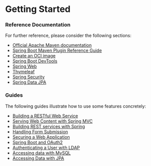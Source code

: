 # Getting Started

### Reference Documentation
For further reference, please consider the following sections:

* [Official Apache Maven documentation](https://maven.apache.org/guides/index.html)
* [Spring Boot Maven Plugin Reference Guide](https://docs.spring.io/spring-boot/docs/2.7.8/maven-plugin/reference/html/)
* [Create an OCI image](https://docs.spring.io/spring-boot/docs/2.7.8/maven-plugin/reference/html/#build-image)
* [Spring Boot DevTools](https://docs.spring.io/spring-boot/docs/2.7.8/reference/htmlsingle/#using.devtools)
* [Spring Web](https://docs.spring.io/spring-boot/docs/2.7.8/reference/htmlsingle/#web)
* [Thymeleaf](https://docs.spring.io/spring-boot/docs/2.7.8/reference/htmlsingle/#web.servlet.spring-mvc.template-engines)
* [Spring Security](https://docs.spring.io/spring-boot/docs/2.7.8/reference/htmlsingle/#web.security)
* [Spring Data JPA](https://docs.spring.io/spring-boot/docs/2.7.8/reference/htmlsingle/#data.sql.jpa-and-spring-data)

### Guides
The following guides illustrate how to use some features concretely:

* [Building a RESTful Web Service](https://spring.io/guides/gs/rest-service/)
* [Serving Web Content with Spring MVC](https://spring.io/guides/gs/serving-web-content/)
* [Building REST services with Spring](https://spring.io/guides/tutorials/rest/)
* [Handling Form Submission](https://spring.io/guides/gs/handling-form-submission/)
* [Securing a Web Application](https://spring.io/guides/gs/securing-web/)
* [Spring Boot and OAuth2](https://spring.io/guides/tutorials/spring-boot-oauth2/)
* [Authenticating a User with LDAP](https://spring.io/guides/gs/authenticating-ldap/)
* [Accessing data with MySQL](https://spring.io/guides/gs/accessing-data-mysql/)
* [Accessing Data with JPA](https://spring.io/guides/gs/accessing-data-jpa/)

